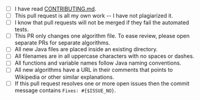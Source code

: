 <!-- For completed items, change [ ] to [x] -->

- [ ] I have read [CONTRIBUTING.md](https://github.com/TheAlgorithms/Java/blob/master/CONTRIBUTING.md).
- [ ] This pull request is all my own work -- I have not plagiarized it.
- [ ] I know that pull requests will not be merged if they fail the automated tests.
- [ ] This PR only changes one algorithm file. To ease review, please open separate PRs for separate algorithms.
- [ ] All new Java files are placed inside an existing directory.
- [ ] All filenames are in all uppercase characters with no spaces or dashes.
- [ ] All functions and variable names follow Java naming conventions.
- [ ] All new algorithms have a URL in their comments that points to Wikipedia or other similar explanations.
- [ ] If this pull request resolves one or more open issues then the commit message contains `Fixes: #{$ISSUE_NO}`.
